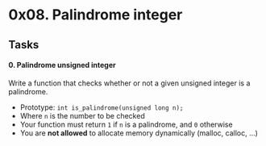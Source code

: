0x08. Palindrome integer
========================

Tasks
-----

#### 0\. Palindrome unsigned integer

Write a function that checks whether or not a given unsigned integer is a palindrome.

-   Prototype: `int is_palindrome(unsigned long n);`
-   Where `n` is the number to be checked
-   Your function must return `1` if `n` is a palindrome, and `0` otherwise
-   You are **not allowed** to allocate memory dynamically (malloc, calloc, ...)
